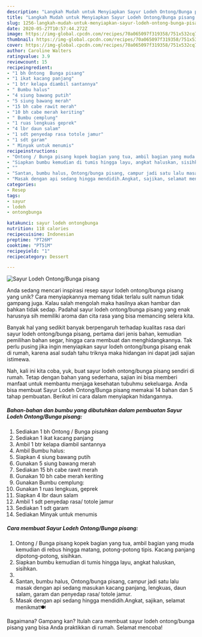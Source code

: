 ```yaml
---
description: "Langkah Mudah untuk Menyiapkan Sayur Lodeh Ontong/Bunga pisang yang Bisa Manjain Lidah"
title: "Langkah Mudah untuk Menyiapkan Sayur Lodeh Ontong/Bunga pisang yang Bisa Manjain Lidah"
slug: 1256-langkah-mudah-untuk-menyiapkan-sayur-lodeh-ontong-bunga-pisang-yang-bisa-manjain-lidah
date: 2020-05-27T10:57:44.272Z
image: https://img-global.cpcdn.com/recipes/70a065097f319358/751x532cq70/sayur-lodeh-ontongbunga-pisang-foto-resep-utama.jpg
thumbnail: https://img-global.cpcdn.com/recipes/70a065097f319358/751x532cq70/sayur-lodeh-ontongbunga-pisang-foto-resep-utama.jpg
cover: https://img-global.cpcdn.com/recipes/70a065097f319358/751x532cq70/sayur-lodeh-ontongbunga-pisang-foto-resep-utama.jpg
author: Caroline Walters
ratingvalue: 3.9
reviewcount: 15
recipeingredient:
- "1 bh Ontong  Bunga pisang"
- "1 ikat kacang panjang"
- "1 btr kelapa diambil santannya"
- " Bumbu halus"
- "4 siung bawang putih"
- "5 siung bawang merah"
- "15 bh cabe rawit merah"
- "10 bh cabe merah keriting"
- " Bumbu cemplung"
- "1 ruas lengkuas geprek"
- "4 lbr daun salam"
- "1 sdt penyedap rasa totole jamur"
- "1 sdt garam"
- " Minyak untuk menumis"
recipeinstructions:
- "Ontong / Bunga pisang kopek bagian yang tua, ambil bagian yang muda kemudian di rebus hingga matang, potong-potong tipis. Kacang panjang dipotong-potong, sisihkan."
- "Siapkan bumbu kemudian di tumis hingga layu, angkat haluskan, sisihkan."
- ""
- "Santan, bumbu halus, Ontong/bunga pisang, campur jadi satu lalu masak dengan api sedang masukan kacang panjang, lengkuas, daun salam, garam dan penyedap rasa/ totole jamur."
- "Masak dengan api sedang hingga mendidih.Angkat, sajikan, selamat menikmat🍽️"
categories:
- Resep
tags:
- sayur
- lodeh
- ontongbunga

katakunci: sayur lodeh ontongbunga 
nutrition: 118 calories
recipecuisine: Indonesian
preptime: "PT26M"
cooktime: "PT51M"
recipeyield: "1"
recipecategory: Dessert

---
```



![Sayur Lodeh Ontong/Bunga pisang](https://img-global.cpcdn.com/recipes/70a065097f319358/751x532cq70/sayur-lodeh-ontongbunga-pisang-foto-resep-utama.jpg)

Anda sedang mencari inspirasi resep sayur lodeh ontong/bunga pisang yang unik? Cara menyiapkannya memang tidak terlalu sulit namun tidak gampang juga. Kalau salah mengolah maka hasilnya akan hambar dan bahkan tidak sedap. Padahal sayur lodeh ontong/bunga pisang yang enak harusnya sih memiliki aroma dan cita rasa yang bisa memancing selera kita.

Banyak hal yang sedikit banyak berpengaruh terhadap kualitas rasa dari sayur lodeh ontong/bunga pisang, pertama dari jenis bahan, kemudian pemilihan bahan segar, hingga cara membuat dan menghidangkannya. Tak perlu pusing jika ingin menyiapkan sayur lodeh ontong/bunga pisang enak di rumah, karena asal sudah tahu triknya maka hidangan ini dapat jadi sajian istimewa.




Nah, kali ini kita coba, yuk, buat sayur lodeh ontong/bunga pisang sendiri di rumah. Tetap dengan bahan yang sederhana, sajian ini bisa memberi manfaat untuk membantu menjaga kesehatan tubuhmu sekeluarga. Anda bisa membuat Sayur Lodeh Ontong/Bunga pisang memakai 14 bahan dan 5 tahap pembuatan. Berikut ini cara dalam menyiapkan hidangannya.

<!--inarticleads1-->

##### Bahan-bahan dan bumbu yang dibutuhkan dalam pembuatan Sayur Lodeh Ontong/Bunga pisang:

1. Sediakan 1 bh Ontong / Bunga pisang
1. Sediakan 1 ikat kacang panjang
1. Ambil 1 btr kelapa diambil santannya
1. Ambil  Bumbu halus:
1. Siapkan 4 siung bawang putih
1. Gunakan 5 siung bawang merah
1. Sediakan 15 bh cabe rawit merah
1. Gunakan 10 bh cabe merah keriting
1. Gunakan  Bumbu cemplung:
1. Gunakan 1 ruas lengkuas, geprek
1. Siapkan 4 lbr daun salam
1. Ambil 1 sdt penyedap rasa/ totole jamur
1. Sediakan 1 sdt garam
1. Sediakan  Minyak untuk menumis




<!--inarticleads2-->

##### Cara membuat Sayur Lodeh Ontong/Bunga pisang:

1. Ontong / Bunga pisang kopek bagian yang tua, ambil bagian yang muda kemudian di rebus hingga matang, potong-potong tipis. Kacang panjang dipotong-potong, sisihkan.
1. Siapkan bumbu kemudian di tumis hingga layu, angkat haluskan, sisihkan.
1. 
1. Santan, bumbu halus, Ontong/bunga pisang, campur jadi satu lalu masak dengan api sedang masukan kacang panjang, lengkuas, daun salam, garam dan penyedap rasa/ totole jamur.
1. Masak dengan api sedang hingga mendidih.Angkat, sajikan, selamat menikmat🍽️




Bagaimana? Gampang kan? Itulah cara membuat sayur lodeh ontong/bunga pisang yang bisa Anda praktikkan di rumah. Selamat mencoba!
